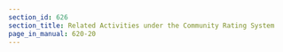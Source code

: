 ```yaml
---
section_id: 626
section_title: Related Activities under the Community Rating System
page_in_manual: 620-20
---
```

